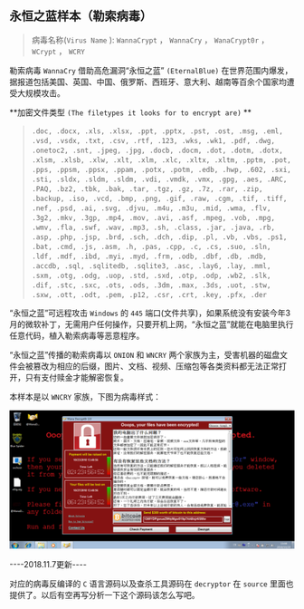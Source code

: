 ## 永恒之蓝样本（勒索病毒）

>  病毒名称(`Virus Name` ):  `WannaCrypt` ， `WannaCry`  ， `WanaCrypt0r` ， `WCrypt` ， `WCRY`

勒索病毒 `WannaCry` 借助高危漏洞“永恒之蓝” `(EternalBlue)` 在世界范围内爆发，据报道包括美国、英国、中国、俄罗斯、西班牙、意大利、越南等百余个国家均遭受大规模攻击。

**加密文件类型 `(The filetypes it looks for to encrypt are)` **

> `.doc, .docx, .xls, .xlsx, .ppt, .pptx, .pst, .ost, .msg, .eml, .vsd, .vsdx, .txt, .csv, .rtf, .123, .wks, .wk1, .pdf, .dwg, .onetoc2, .snt, .jpeg, .jpg, .docb, .docm, .dot, .dotm, .dotx, .xlsm, .xlsb, .xlw, .xlt, .xlm, .xlc, .xltx, .xltm, .pptm, .pot, .pps, .ppsm, .ppsx, .ppam, .potx, .potm, .edb, .hwp, .602, .sxi, .sti, .sldx, .sldm, .sldm, .vdi, .vmdk, .vmx, .gpg, .aes, .ARC, .PAQ, .bz2, .tbk, .bak, .tar, .tgz, .gz, .7z, .rar, .zip, .backup, .iso, .vcd, .bmp, .png, .gif, .raw, .cgm, .tif, .tiff, .nef, .psd, .ai, .svg, .djvu, .m4u, .m3u, .mid, .wma, .flv, .3g2, .mkv, .3gp, .mp4, .mov, .avi, .asf, .mpeg, .vob, .mpg, .wmv, .fla, .swf, .wav, .mp3, .sh, .class, .jar, .java, .rb, .asp, .php, .jsp, .brd, .sch, .dch, .dip, .pl, .vb, .vbs, .ps1, .bat, .cmd, .js, .asm, .h, .pas, .cpp, .c, .cs, .suo, .sln, .ldf, .mdf, .ibd, .myi, .myd, .frm, .odb, .dbf, .db, .mdb, .accdb, .sql, .sqlitedb, .sqlite3, .asc, .lay6, .lay, .mml, .sxm, .otg, .odg, .uop, .std, .sxd, .otp, .odp, .wb2, .slk, .dif, .stc, .sxc, .ots, .ods, .3dm, .max, .3ds, .uot, .stw, .sxw, .ott, .odt, .pem, .p12, .csr, .crt, .key, .pfx, .der`

“永恒之蓝”可远程攻击 `Windows` 的 `445` 端口(文件共享)，如果系统没有安装今年3月的微软补丁，无需用户任何操作，只要开机上网，“永恒之蓝”就能在电脑里执行任意代码，植入勒索病毒等恶意程序。

“永恒之蓝”传播的勒索病毒以 `ONION` 和 `WNCRY` 两个家族为主，受害机器的磁盘文件会被篡改为相应的后缀，图片、文档、视频、压缩包等各类资料都无法正常打开，只有支付赎金才能解密恢复。

本样本是以 `WNCRY` 家族，下图为病毒样式：

![WannaCry-example](./figure/WannaCry-example.png)

----2018.11.7更新----

对应的病毒反编译的 `C` 语言源码以及查杀工具源码在 `decryptor` 在 `source` 里面也提供了。以后有空再写分析一下这个源码该怎么写吧。